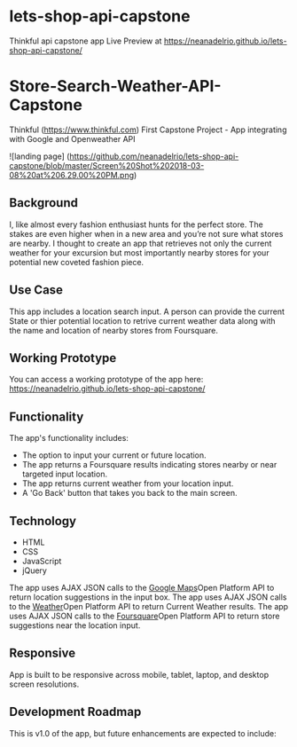 # lets-shop-api-capstone
Thinkful api capstone app 
Live Preview at https://neanadelrio.github.io/lets-shop-api-capstone/


# Store-Search-Weather-API-Capstone
Thinkful (https://www.thinkful.com) First Capstone Project - App integrating with Google and Openweather API

![landing page] (https://github.com/neanadelrio/lets-shop-api-capstone/blob/master/Screen%20Shot%202018-03-08%20at%206.29.00%20PM.png)




## Background
I, like almost every fashion enthusiast hunts for the perfect store.  The stakes are even higher when in a new area and you’re not sure what stores are nearby.  I thought to create an app that retrieves not only the current weather for your excursion but most importantly nearby stores for your potential new coveted fashion piece.  

## Use Case
This app includes a location search input. A person can provide the current State or thier potential location to retrive current weather data along with the name and location of nearby stores from Foursquare.

## Working Prototype
You can access a working prototype of the app here: https://neanadelrio.github.io/lets-shop-api-capstone/

## Functionality
The app's functionality includes:
* The option to input your current or future location.
* The app returns a Foursquare results indicating stores nearby or near targeted input location.
* The app returns current weather from your location input.
* A 'Go Back' button that takes you back to the main screen.

## Technology
* HTML
* CSS
* JavaScript
* jQuery

The app uses AJAX JSON calls to the <a href="https://maps.googleapis.com/maps">Google Maps</a>Open Platform API to return location suggestions in the input box.
The app uses AJAX JSON calls to the <a href="https://api.openweathermap.org/data">Weather</a>Open Platform API to return Current Weather results.
The app uses AJAX JSON calls to the <a href="https://api.foursquare.com/v2/venues/explore">Foursquare</a>Open Platform API to return store suggestions near the location input.


## Responsive
App is built to be responsive across mobile, tablet, laptop, and desktop screen resolutions.

## Development Roadmap
This is v1.0 of the app, but future enhancements are expected to include:
